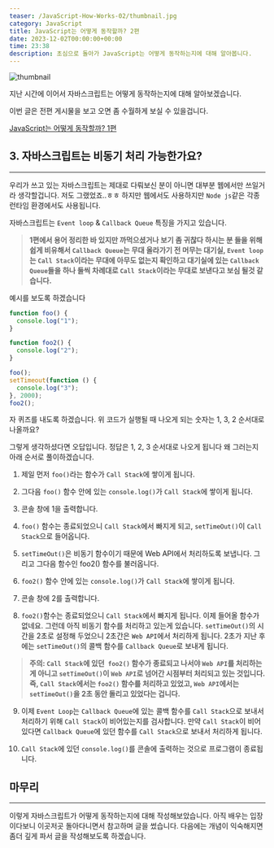 ```yaml
---
teaser: /JavaScript-How-Works-02/thumbnail.jpg
category: JavaScript
title: JavaScript는 어떻게 동작할까? 2편
date: 2023-12-02T00:00:00+00:00
time: 23:38
description: 초심으로 돌아가 JavaScript는 어떻게 동작하는지에 대해 알아봅니다.
---
```


![thumbnail](/JavaScript-How-Works-02/thumbnail.jpg)

지난 시간에 이어서 자바스크립트는 어떻게 동작하는지에 대해 알아보겠습니다.

이번 글은 전편 게시물을 보고 오면 좀 수월하게 보실 수 있을겁니다.

<a href="https://taehyun-blog.vercel.app/how-javascript-works">JavaScript는 어떻게 동작할까? 1편</a>

## 3. 자바스크립트는 비동기 처리 가능한가요?

---

우리가 쓰고 있는 자바스크립트는 제대로 다뤄보신 분이 아니면 대부분 웹에서만 쓰일거라 생각할겁니다. 저도 그랬었죠..ㅎㅎ 하지만 웹에서도 사용하지만 `Node js`같은 각종 런타임 환경에서도 사용됩니다.

자바스크립트는 `Event loop` & `Callback Queue` 특징을 가지고 있습니다.

> **1편에서 용어 정리한 바 있지만 까먹으셨거나 보기 좀 귀찮다 하시는 분 들을 위해 쉽게 비유해서 `Callback Queue`는 무대 올라가기 전 머무는 대기실, `Event loop`는 `Call Stack`이라는 무대에 아무도 없는지 확인하고 대기실에 있는 `Callback Queue`들을 하나 둘씩 차례대로 `Call Stack`이라는 무대로 보낸다고 보심 될것 같습니다.**

예시를 보도록 하겠습니다

```javascript
function foo() {
  console.log("1");
}

function foo2() {
  console.log("2");
}

foo();
setTimeout(function () {
  console.log("3");
}, 2000);
foo2();
```

자 퀴즈를 내도록 하겠습니다. 위 코드가 실행될 때 나오게 되는 숫자는 1, 3, 2 순서대로 나올까요?

그렇게 생각하셨다면 오답입니다. 정답은 1, 2, 3 순서대로 나오게 됩니다 왜 그러는지 아래 순서로 풀이하겠습니다.

1.  제일 먼저 `foo()`라는 함수가 `Call Stack`에 쌓이게 됩니다.

2.  그다음 `foo()` 함수 안에 있는 `console.log()`가 `Call Stack`에 쌓이게 됩니다.

3.  콘솔 창에 1을 출력합니다.

4.  `foo()` 함수는 종료되었으니 `Call Stack`에서 빠지게 되고, `setTimeOut()`이 `Call Stack`으로 들어옵니다.

5.  `setTimeOut()`은 비동기 함수이기 때문에 Web API에서 처리하도록 보냅니다. 그리고 그다음 함수인 foo2() 함수를 불러옵니다.

6.  `foo2()` 함수 안에 있는 `console.log()`가 `Call Stack`에 쌓이게 됩니다.

7.  콘솔 창에 2를 출력합니다.

8.  `foo2()`함수는 종료되었으니 `Call Stack`에서 빠지게 됩니다. 이제 들어올 함수가 없네요. 그런데 아직 비동기 함수를 처리하고 있는게 있습니다. `setTimeOut()`의 시간을 2초로 설정해 두었으니 2초간은 `Web API`에서 처리하게 됩니다. 2초가 지난 후에는 `setTimeOut()`의 콜백 함수를 `Callback Queue`로 보내게 됩니다.

> **주의: `Call Stack`에 있던` foo2()` 함수가 종료되고 나서야 `Web API`를 처리하는 게 아니고 `setTimeOut()`이 `Web API`로 넘어간 시점부터 처리되고 있는 것입니다. 즉, `Call Stack`에서는 `foo2()` 함수를 처리하고 있었고, `Web API`에서는 `setTimeOut()`을 2초 동안 돌리고 있었다는 겁니다.**

9. 이제 `Event Loop`는 `Callback Queue`에 있는 콜백 함수를 `Call Stack`으로 보내서 처리하기 위해 `Call Stack`이 비어있는지를 검사합니다. 만약 `Call Stack`이 비어 있다면 `Callback Queue`에 있던 함수를 `Call Stack`으로 보내서 처리하게 됩니다.

10. `Call Stack`에 있던 `console.log()`를 콘솔에 출력하는 것으로 프로그램이 종료됩니다.

## 마무리

---

이렇게 자바스크립트가 어떻게 동작하는지에 대해 작성해보았습니다. 아직 배우는 입장이다보니 이곳저곳 돌아다니면서 참고하며 글을 썼습니다. 다음에는 개념이 익숙해지면 좀더 깊게 파서 글을 작성해보도록 하겠습니다.
